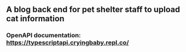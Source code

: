 ## A blog back end for pet shelter staff to upload cat information

### OpenAPI documentation: https://typescriptapi.cryingbaby.repl.co/